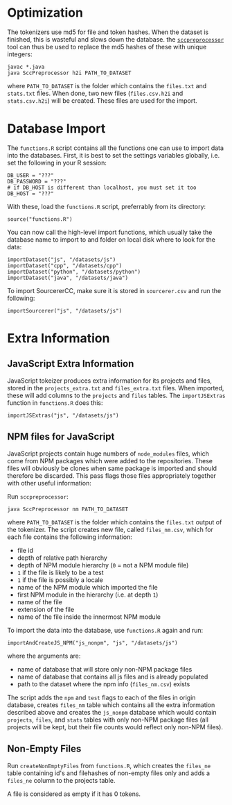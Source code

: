 # Optimization

The tokenizers use md5 for file and token hashes. When the dataset is finished, this is wasteful and slows down the database. the [`sccpreprocessor`](https://github.com/reactorlabs/sccpreprocessor) tool can thus be used to replace the md5 hashes of these with unique integers:

    javac *.java 
    java SccPreprocessor h2i PATH_TO_DATASET
    
where `PATH_TO_DATASET` is the folder which contains the `files.txt` and `stats.txt` files. When done, two new files (`files.csv.h2i` and `stats.csv.h2i`) will be created. These files are used for the import.

# Database Import

The `functions.R` script contains all the functions one can use to import data into the databases. First, it is best to set the settings variables globally, i.e. set the following in your R session:

    DB_USER = "???"
    DB_PASSWORD = "???"
    # if DB_HOST is different than localhost, you must set it too
    DB_HOST = "???"
    
With these, load the `functions.R` script, preferrably from its directory:

    source("functions.R")
    
You can now call the high-level import functions, which usually take the database name to import to and folder on local disk where to look for the data:

    importDataset("js", "/datasets/js")
    importDataset("cpp", "/datasets/cpp")
    importDataset("python", "/datasets/python")
    importDataset("java", "/datasets/java")

To import SourcererCC, make sure it is stored in `sourcerer.csv` and run the following:

    importSourcerer("js", "/datasets/js")

# Extra Information

## JavaScript Extra Information

JavaScript tokeizer produces extra information for its projects and files, stored in the `projects_extra.txt` and `files_extra.txt` files. When imported, these will add columns to the `projects` and `files` tables. The `importJSExtras` function in `functions.R` does this:

    importJSExtras("js", "/datasets/js")

## NPM files for JavaScript

JavaScript projects contain huge numbers of `node_modules` files, which come from NPM packages which were added to the repositories. These files will obviously be clones when same package is imported and should therefore be discarded. This pass flags those files appropriately together with other useful information:

Run `sccpreprocessor`:

    java SccPreprocessor nm PATH_TO_DATASET
    
where `PATH_TO_DATASET` is the folder which contains the `files.txt` output of the tokenizer. The script creates new file, called `files_nm.csv`, which for each file contains the following information:

- file id
- depth of relative path hierarchy
- depth of NPM module hierarchy (`0` = not a NPM module file)
- `1` if the file is likely to be a test 
- `1` if the file is possibly a locale 
- name of the NPM module which imported the file
- first NPM module in the hierarchy (i.e. at depth `1`)
- name of the file
- extension of the file
- name of the file inside the innermost NPM module

To import the data into the database, use `functions.R` again and run:

    importAndCreateJS_NPM("js_nonpm", "js", "/datasets/js")

where the arguments are:

- name of database that will store only non-NPM package files
- name of database that contains all js files and is already populated
- path to the dataset where the npm info (`files_nm.csv`) exists

The script adds the `npm` and `test` flags to each of the files in origin database, creates `files_nm` table which contains all the extra information described above and creates the `js_nonpm` database which would contain `projects`, `files`, and `stats` tables with only non-NPM package files (all projects will be kept, but their file counts would reflect only non-NPM files).

## Non-Empty Files

Run `createNonEmptyFiles` from `functions.R`, which creates the `files_ne` table containing id's and filehashes of non-empty files only and adds a `files_ne` column to the projects table. 

A file is considered as empty if it has 0 tokens. 
